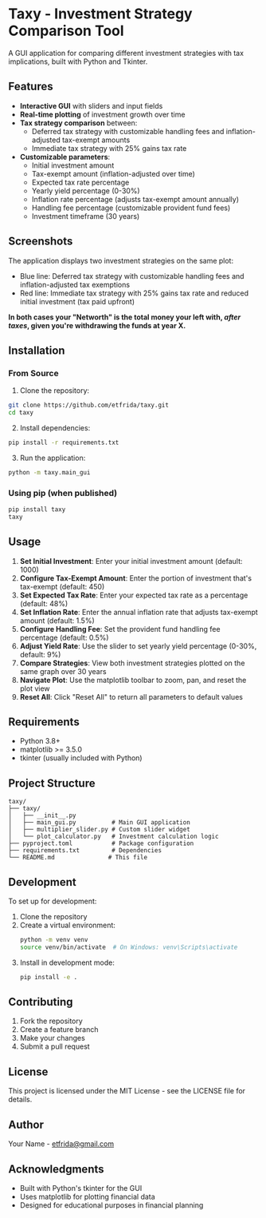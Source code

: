 # Taxy - Investment Strategy Comparison Tool

A GUI application for comparing different investment strategies with tax implications, built with Python and Tkinter.

## Features

- **Interactive GUI** with sliders and input fields
- **Real-time plotting** of investment growth over time
- **Tax strategy comparison** between:
  - Deferred tax strategy with customizable handling fees and inflation-adjusted tax-exempt amounts
  - Immediate tax strategy with 25% gains tax rate
- **Customizable parameters**:
  - Initial investment amount
  - Tax-exempt amount (inflation-adjusted over time)
  - Expected tax rate percentage
  - Yearly yield percentage (0-30%)
  - Inflation rate percentage (adjusts tax-exempt amount annually)
  - Handling fee percentage (customizable provident fund fees)
  - Investment timeframe (30 years)

## Screenshots

The application displays two investment strategies on the same plot:
- Blue line: Deferred tax strategy with customizable handling fees and inflation-adjusted tax exemptions
- Red line: Immediate tax strategy with 25% gains tax rate and reduced initial investment (tax paid upfront)
  
**In both cases your "Networth" is the total money your left with, _after taxes_, given you're withdrawing the funds at year X.**

## Installation

### From Source

1. Clone the repository:
```bash
git clone https://github.com/etfrida/taxy.git
cd taxy
```

2. Install dependencies:
```bash
pip install -r requirements.txt
```

3. Run the application:
```bash
python -m taxy.main_gui
```

### Using pip (when published)

```bash
pip install taxy
taxy
```

## Usage

1. **Set Initial Investment**: Enter your initial investment amount (default: 1000)
2. **Configure Tax-Exempt Amount**: Enter the portion of investment that's tax-exempt (default: 450)
3. **Set Expected Tax Rate**: Enter your expected tax rate as a percentage (default: 48%)
4. **Set Inflation Rate**: Enter the annual inflation rate that adjusts tax-exempt amount (default: 1.5%)
5. **Configure Handling Fee**: Set the provident fund handling fee percentage (default: 0.5%)
6. **Adjust Yield Rate**: Use the slider to set yearly yield percentage (0-30%, default: 9%)
7. **Compare Strategies**: View both investment strategies plotted on the same graph over 30 years
8. **Navigate Plot**: Use the matplotlib toolbar to zoom, pan, and reset the plot view
9. **Reset All**: Click "Reset All" to return all parameters to default values

## Requirements

- Python 3.8+
- matplotlib >= 3.5.0
- tkinter (usually included with Python)

## Project Structure

```
taxy/
├── taxy/
│   ├── __init__.py
│   ├── main_gui.py          # Main GUI application
│   ├── multiplier_slider.py # Custom slider widget
│   └── plot_calculator.py   # Investment calculation logic
├── pyproject.toml           # Package configuration
├── requirements.txt         # Dependencies
└── README.md               # This file
```

## Development

To set up for development:

1. Clone the repository
2. Create a virtual environment:
   ```bash
   python -m venv venv
   source venv/bin/activate  # On Windows: venv\Scripts\activate
   ```
3. Install in development mode:
   ```bash
   pip install -e .
   ```

## Contributing

1. Fork the repository
2. Create a feature branch
3. Make your changes
4. Submit a pull request

## License

This project is licensed under the MIT License - see the LICENSE file for details.

## Author

Your Name - etfrida@gmail.com

## Acknowledgments

- Built with Python's tkinter for the GUI
- Uses matplotlib for plotting financial data
- Designed for educational purposes in financial planning
